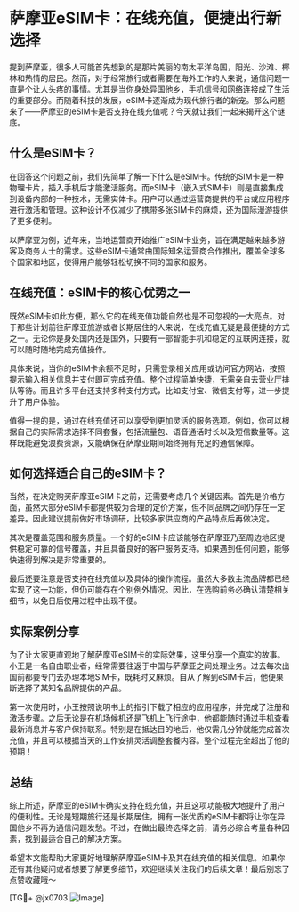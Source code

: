 # 萨摩亚eSIM卡：在线充值，便捷出行新选择

提到萨摩亚，很多人可能首先想到的是那片美丽的南太平洋岛国，阳光、沙滩、椰林和热情的居民。然而，对于经常旅行或者需要在海外工作的人来说，通信问题一直是个让人头疼的事情。尤其是当你身处异国他乡，手机信号和网络连接成了生活的重要部分。而随着科技的发展，eSIM卡逐渐成为现代旅行者的新宠。那么问题来了——萨摩亚的eSIM卡是否支持在线充值呢？今天就让我们一起来揭开这个谜底。

## 什么是eSIM卡？

在回答这个问题之前，我们先简单了解一下什么是eSIM卡。传统的SIM卡是一种物理卡片，插入手机后才能激活服务。而eSIM卡（嵌入式SIM卡）则是直接集成到设备内部的一种技术，无需实体卡。用户可以通过运营商提供的平台或应用程序进行激活和管理。这种设计不仅减少了携带多张SIM卡的麻烦，还为国际漫游提供了更多便利。

以萨摩亚为例，近年来，当地运营商开始推广eSIM卡业务，旨在满足越来越多游客及商务人士的需求。这些eSIM卡通常由国际知名运营商合作推出，覆盖全球多个国家和地区，使得用户能够轻松切换不同的国家和服务。

## 在线充值：eSIM卡的核心优势之一

既然eSIM卡如此方便，那么它的在线充值功能自然也是不可忽视的一大亮点。对于那些计划前往萨摩亚旅游或者长期居住的人来说，在线充值无疑是最便捷的方式之一。无论你是身处国内还是国外，只要有一部智能手机和稳定的互联网连接，就可以随时随地完成充值操作。

具体来说，当你的eSIM卡余额不足时，只需登录相关应用或访问官方网站，按照提示输入相关信息并支付即可完成充值。整个过程简单快捷，无需亲自去营业厅排队等待。而且许多平台还支持多种支付方式，比如支付宝、微信支付等，进一步提升了用户体验。

值得一提的是，通过在线充值还可以享受到更加灵活的服务选项。例如，你可以根据自己的实际需求选择不同套餐，包括流量包、语音通话时长以及短信数量等。这样既能避免浪费资源，又能确保在萨摩亚期间始终拥有充足的通信保障。

## 如何选择适合自己的eSIM卡？

当然，在决定购买萨摩亚eSIM卡之前，还需要考虑几个关键因素。首先是价格方面，虽然大部分eSIM卡都提供较为合理的定价方案，但不同品牌之间仍存在一定差异。因此建议提前做好市场调研，比较多家供应商的产品特点后再做决定。

其次是覆盖范围和服务质量。一个好的eSIM卡应该能够在萨摩亚乃至周边地区提供稳定可靠的信号覆盖，并且具备良好的客户服务支持。如果遇到任何问题，能够快速得到解决是非常重要的。

最后还要注意是否支持在线充值以及具体的操作流程。虽然大多数主流品牌都已经实现了这一功能，但仍可能存在个别例外情况。因此，在选购前务必确认清楚相关细节，以免日后使用过程中出现不便。

## 实际案例分享

为了让大家更直观地了解萨摩亚eSIM卡的实际效果，这里分享一个真实的故事。小王是一名自由职业者，经常需要往返于中国与萨摩亚之间处理业务。过去每次出国前都要专门去办理本地SIM卡，既耗时又麻烦。自从了解到eSIM卡后，他便果断选择了某知名品牌提供的产品。

第一次使用时，小王按照说明书上的指引下载了相应的应用程序，并完成了注册和激活步骤。之后无论是在机场候机还是飞机上飞行途中，他都能随时通过手机查看最新消息并与客户保持联系。特别是在抵达目的地后，他仅需几分钟就能完成首次充值，并且可以根据当天的工作安排灵活调整套餐内容。整个过程完全超出了他的预期！

## 总结

综上所述，萨摩亚的eSIM卡确实支持在线充值，并且这项功能极大地提升了用户的便利性。无论是短期旅行还是长期居住，拥有一张优质的eSIM卡都将让你在异国他乡不再为通信问题发愁。不过，在做出最终选择之前，请务必综合考量各种因素，找到最适合自己的解决方案。

希望本文能帮助大家更好地理解萨摩亚eSIM卡及其在线充值的相关信息。如果你还有其他疑问或者想要了解更多细节，欢迎继续关注我们的后续文章！最后别忘了点赞收藏哦～

[TG💪+ @jx0703 ![Image](https://github.com/user-attachments/assets/dbca1d08-cadb-493c-b0ec-ad6f7a83f270)]
